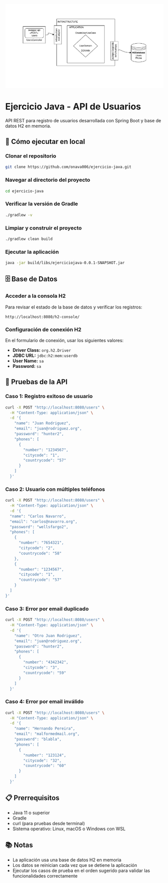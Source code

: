 ![Descripción de la imagen](./simplified_diagram.png)


# Ejercicio Java - API de Usuarios

API REST para registro de usuarios desarrollada con Spring Boot y base de datos H2 en memoria.

## 🚀 Cómo ejecutar en local

### Clonar el repositorio
```bash
git clone https://github.com/onava006/ejercicio-java.git
```

### Navegar al directorio del proyecto
```bash
cd ejercicio-java
```

### Verificar la versión de Gradle
```bash
./gradlew -v
```

### Limpiar y construir el proyecto
```bash
./gradlew clean build
```

### Ejecutar la aplicación
```bash
java -jar build/libs/ejerciciojava-0.0.1-SNAPSHOT.jar
```

## 🗄️ Base de Datos

### Acceder a la consola H2
Para revisar el estado de la base de datos y verificar los registros:
```
http://localhost:8080/h2-console/
```

### Configuración de conexión H2
En el formulario de conexión, usar los siguientes valores:
- **Driver Class:** `org.h2.Driver`
- **JDBC URL:** `jdbc:h2:mem:userdb`
- **User Name:** `sa`
- **Password:** `sa`

## 🧪 Pruebas de la API

### Caso 1: Registro exitoso de usuario
```bash
curl -X POST "http://localhost:8080/users" \
  -H "Content-Type: application/json" \
  -d '{
    "name": "Juan Rodriguez",
    "email": "juan@rodriguez.org",
    "password": "hunter2",
    "phones": [
      {
        "number": "1234567",
        "citycode": "1",
        "countrycode": "57"
      }
    ]
  }'
```

### Caso 2: Usuario con múltiples teléfonos
```bash
curl -X POST "http://localhost:8080/users" \
  -H "Content-Type: application/json" \
  -d '{
  "name": "Carlos Navarro",
  "email": "carlos@navarro.org",
  "password": "wellsfargo2",
  "phones": [
    {
      "number": "7654321",
      "citycode": "2",
      "countrycode": "58"
    },
    {
      "number": "1234567",
      "citycode": "1",
      "countrycode": "57"
    }
  ]
}'
```

### Caso 3: Error por email duplicado
```bash
curl -X POST "http://localhost:8080/users" \
  -H "Content-Type: application/json" \
  -d '{
    "name": "Otro Juan Rodriguez",
    "email": "juan@rodriguez.org",
    "password": "hunter2",
    "phones": [
      {
        "number": "4342342",
        "citycode": "3",
        "countrycode": "59"
      }
    ]
  }'
```

### Caso 4: Error por email inválido
```bash
curl -X POST "http://localhost:8080/users" \
  -H "Content-Type: application/json" \
  -d '{
    "name": "Hernando Pereira",
    "email": "malformedmail.org",
    "password": "blabla",
    "phones": [
      {
        "number": "123124",
        "citycode": "32",
        "countrycode": "60"
      }
    ]
  }'
```

## 📋 Prerrequisitos

- Java 11 o superior
- Gradle
- curl (para pruebas desde terminal)
- Sistema operativo: Linux, macOS o Windows con WSL

## 📚 Notas

- La aplicación usa una base de datos H2 en memoria
- Los datos se reinician cada vez que se detiene la aplicación
- Ejecutar los casos de prueba en el orden sugerido para validar las funcionalidades correctamente
